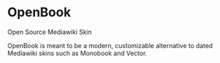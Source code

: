 # OpenBook
Open Source Mediawiki Skin

OpenBook is meant to be a modern, customizable alternative to dated Mediawiki skins such as Monobook and Vector.
